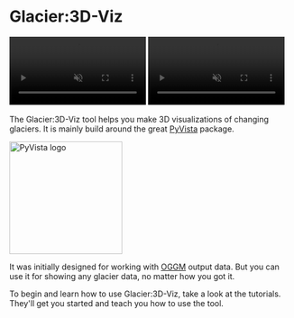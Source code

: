 # Glacier:3D-Viz

<video autoplay muted loop controls width="48%">
    <source src="https://raw.githubusercontent.com/OGGM/glacier3dviz/main/_static/aletsch_oggm.mp4" type="video/mp4">
    Your browser does not support the video tag.
</video>
<video autoplay muted loop controls width="48%">
    <source src="https://raw.githubusercontent.com/OGGM/glacier3dviz/main/_static/karakoram_oggm.mp4" type="video/mp4">
    Your browser does not support the video tag.
</video>

The Glacier:3D-Viz tool helps you make 3D visualizations of changing glaciers. It is mainly build around the great [PyVista](https://github.com/pyvista/pyvista) package.

<img src="https://docs.pyvista.org/version/stable/_static/pyvista_logo_sm.png" alt="PyVista logo" width="200"/>

It was initially designed for working with [OGGM](https://github.com/OGGM/oggm) output data. But you can use it for showing any glacier data, no matter how you got it.

To begin and learn how to use Glacier:3D-Viz, take a look at the tutorials. They'll get you started and teach you how to use the tool.
